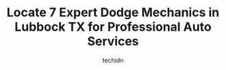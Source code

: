 ---
layout: ampstory
image: https://images.unsplash.com/photo-1563059999-9bcd13ce672d?ixlib=rb-4.0.3&ixid=MnwxMjA3fDB8MHxwaG90by1wYWdlfHx8fGVufDB8fHx8&auto=format&fit=crop&w=640&h=853&q=80
author: techidn
featured: false
description: When it comes to finding reliable automotive experts in Lubbock TX, USA, look no further than the 7 best Dodge Mechanic in the area. With their exceptional skills and dedication to providing
title: Locate 7 Expert Dodge Mechanics in Lubbock TX for Professional Auto Services
cover:
   title: Locate 7 Expert Dodge Mechanics in Lubbock TX for Professional Auto Services
   subtitle: Rickpate
   background: https://images.unsplash.com/photo-1563059999-9bcd13ce672d?ixlib=rb-4.0.3&ixid=MnwxMjA3fDB8MHxwaG90by1wYWdlfHx8fGVufDB8fHx8&auto=format&fit=crop&w=640&h=853&q=80

pages: 
 - layout: thirds
   top: <h1>#1 Shepherds Auto Care</h1>
   bottom: "<p>Spoke with Ben, the owner, after emailing the company. He responded very quickly to my email, and was able to work me in in two days. Extremely friendly staff over the ph</p>"
   background: https://www.knot35.com/toplist/wp-content/uploads/2023/06/best-dodge-mechanic-1-in-lubbock-tx-1685833921.jpeg
   backgroundblur: true
 - layout: thirds
   top: <h1>#2 Brandons Auto Repair & Diesel Service</h1>
   bottom: "<p>8509 Venita Ave, Lubbock, TX 79424, United States</p>"
   background: https://www.knot35.com/toplist/wp-content/uploads/2023/06/best-dodge-mechanic-2-in-lubbock-tx-1685833922.jpeg
   cta:
      link: https://www.knot35.com/toplist/locate-7-expert-dodge-mechanics-in-lubbock-tx-for-professional-auto-services/
      text: Locate 7 Expert Dodge Mechanics in Lubbock TX for Professional Auto Services
 - layout: thirds
   top: <h1>#3 Prock Automotive</h1>
   bottom: "<p>3334 34th St, Lubbock, TX 79410, United States</p>"
   background: https://www.knot35.com/toplist/wp-content/uploads/2023/06/best-dodge-mechanic-3-in-lubbock-tx-1685833922.jpeg
   cta:
      link: https://www.knot35.com/toplist/locate-7-expert-dodge-mechanics-in-lubbock-tx-for-professional-auto-services/
      text: Locate 7 Expert Dodge Mechanics in Lubbock TX for Professional Auto Services
 - layout: thirds
   top: <h1>#4 Bradys Automotive</h1>
   bottom: "<p>4413 34th St, Lubbock, TX 79410, United States</p>"
   background: https://images.unsplash.com/photo-1489648022186-8f49310909a0?ixlib=rb-4.0.3&ixid=MnwxMjA3fDB8MHxwaG90by1wYWdlfHx8fGVufDB8fHx8&auto=format&fit=crop&w=640&h=853&q=80
   cta:
      link: https://www.knot35.com/toplist/locate-7-expert-dodge-mechanics-in-lubbock-tx-for-professional-auto-services/
      text: Locate 7 Expert Dodge Mechanics in Lubbock TX for Professional Auto Services
 - layout: thirds
   top: <h1>#5 Daltons Automotive Center</h1>
   bottom: "<p>9811 Slide Rd, Lubbock, TX 79424, United States</p>"
   background: https://images.unsplash.com/photo-1488554378835-f7acf46e6c98?ixlib=rb-4.0.3&ixid=MnwxMjA3fDB8MHxwaG90by1wYWdlfHx8fGVufDB8fHx8&auto=format&fit=crop&w=640&h=853&q=80
   cta:
      link: https://www.knot35.com/toplist/locate-7-expert-dodge-mechanics-in-lubbock-tx-for-professional-auto-services/
      text: Locate 7 Expert Dodge Mechanics in Lubbock TX for Professional Auto Services
 - layout: thirds
   top: <h1>#6 Pope Automotive</h1>
   bottom: "<p>4418 50th St, Lubbock, TX 79414, United States</p>"
   background: https://images.unsplash.com/photo-1546497974-b213c9efb599?ixlib=rb-4.0.3&ixid=MnwxMjA3fDB8MHxwaG90by1wYWdlfHx8fGVufDB8fHx8&auto=format&fit=crop&w=640&h=853&q=80
   cta:
      link: https://www.knot35.com/toplist/locate-7-expert-dodge-mechanics-in-lubbock-tx-for-professional-auto-services/
      text: Locate 7 Expert Dodge Mechanics in Lubbock TX for Professional Auto Services
 - layout: thirds
   top: <h1>#7 Complete Auto Repair</h1>
   bottom: "<p>3704 Slide Rd, Lubbock, TX 79414, United States</p>"
   background: https://images.unsplash.com/photo-1602536052359-ef94c21c5948?ixlib=rb-4.0.3&ixid=MnwxMjA3fDB8MHxwaG90by1wYWdlfHx8fGVufDB8fHx8&auto=format&fit=crop&w=640&h=853&q=80
   cta:
      link: https://www.knot35.com/toplist/locate-7-expert-dodge-mechanics-in-lubbock-tx-for-professional-auto-services/
      text: Locate 7 Expert Dodge Mechanics in Lubbock TX for Professional Auto Services
 - layout: thirds
   middle: Continue reading...
   background: https://images.unsplash.com/photo-1557672172-298e090bd0f1?ixlib=rb-4.0.3&ixid=MnwxMjA3fDB8MHxwaG90by1wYWdlfHx8fGVufDB8fHx8&auto=format&fit=crop&w=640&h=853&q=80
   cta:
      link: https://www.knot35.com/toplist/locate-7-expert-dodge-mechanics-in-lubbock-tx-for-professional-auto-services/
      text: Locate 7 Expert Dodge Mechanics in Lubbock TX for Professional Auto Services
      
---